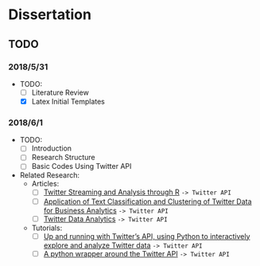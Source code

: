 # Dissertation

## TODO

### 2018/5/31

* TODO:
  * [ ] Literature Review
  * [x] Latex Initial Templates

### 2018/6/1

* TODO:
  * [ ] Introduction
  * [ ] Research Structure
  * [ ] Basic Codes Using Twitter API

* Related Research:
  * Articles:
    * [ ] [Twitter Streaming and Analysis through R](http://www.indjst.org/index.php/indjst/article/viewFile/97914/75536)     `-> Twitter API`
    * [ ] [Application of Text Classification and Clustering of Twitter Data for Business Analytics](https://www.researchgate.net/publication/324360275_Application_of_Text_Classification_and_Clustering_of_Twitter_Data_for_Business_Analytics) `-> Twitter API`
    * [ ] [Twitter Data Analytics](http://tweettracker.fulton.asu.edu/tda/TwitterDataAnalytics.pdf) `-> Twitter API`
  * Tutorials:
    * [ ] [Up and running with Twitter’s API, using Python to interactively explore and analyze Twitter data](https://github.com/andersy005/Mining-Twitter) `-> Twitter API`
    * [ ] [A python wrapper around the Twitter API](https://github.com/idan/python-twitter) `-> Twitter API`
